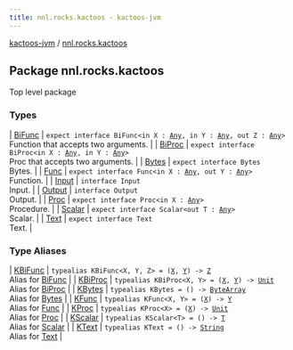 ```yaml
---
title: nnl.rocks.kactoos - kactoos-jvm
---
```


[kactoos-jvm](../index.html) / [nnl.rocks.kactoos](./index.html)

## Package nnl.rocks.kactoos

Top level package

### Types

| [BiFunc](-bi-func/index.html) | `expect interface BiFunc<in X : `[`Any`](https://kotlinlang.org/api/latest/jvm/stdlib/kotlin/-any/index.html)`, in Y : `[`Any`](https://kotlinlang.org/api/latest/jvm/stdlib/kotlin/-any/index.html)`, out Z : `[`Any`](https://kotlinlang.org/api/latest/jvm/stdlib/kotlin/-any/index.html)`>`<br>Function that accepts two arguments. |
| [BiProc](-bi-proc/index.html) | `expect interface BiProc<in X : `[`Any`](https://kotlinlang.org/api/latest/jvm/stdlib/kotlin/-any/index.html)`, in Y : `[`Any`](https://kotlinlang.org/api/latest/jvm/stdlib/kotlin/-any/index.html)`>`<br>Proc that accepts two arguments. |
| [Bytes](-bytes/index.html) | `expect interface Bytes`<br>Bytes. |
| [Func](-func/index.html) | `expect interface Func<in X : `[`Any`](https://kotlinlang.org/api/latest/jvm/stdlib/kotlin/-any/index.html)`, out Y : `[`Any`](https://kotlinlang.org/api/latest/jvm/stdlib/kotlin/-any/index.html)`>`<br>Function. |
| [Input](-input/index.html) | `interface Input`<br>Input. |
| [Output](-output/index.html) | `interface Output`<br>Output. |
| [Proc](-proc/index.html) | `expect interface Proc<in X : `[`Any`](https://kotlinlang.org/api/latest/jvm/stdlib/kotlin/-any/index.html)`>`<br>Procedure. |
| [Scalar](-scalar/index.html) | `expect interface Scalar<out T : `[`Any`](https://kotlinlang.org/api/latest/jvm/stdlib/kotlin/-any/index.html)`>`<br>Scalar. |
| [Text](-text/index.html) | `expect interface Text`<br>Text. |

### Type Aliases

| [KBiFunc](-k-bi-func.html) | `typealias KBiFunc<X, Y, Z> = (`[`X`](-k-bi-func.html#X)`, `[`Y`](-k-bi-func.html#Y)`) -> `[`Z`](-k-bi-func.html#Z)<br>Alias for [BiFunc](-bi-func/index.html) |
| [KBiProc](-k-bi-proc.html) | `typealias KBiProc<X, Y> = (`[`X`](-k-bi-proc.html#X)`, `[`Y`](-k-bi-proc.html#Y)`) -> `[`Unit`](https://kotlinlang.org/api/latest/jvm/stdlib/kotlin/-unit/index.html)<br>Alias for [BiProc](-bi-proc/index.html) |
| [KBytes](-k-bytes.html) | `typealias KBytes = () -> `[`ByteArray`](https://kotlinlang.org/api/latest/jvm/stdlib/kotlin/-byte-array/index.html)<br>Alias for [Bytes](-bytes/index.html) |
| [KFunc](-k-func.html) | `typealias KFunc<X, Y> = (`[`X`](-k-func.html#X)`) -> `[`Y`](-k-func.html#Y)<br>Alias for [Func](-func/index.html) |
| [KProc](-k-proc.html) | `typealias KProc<X> = (`[`X`](-k-proc.html#X)`) -> `[`Unit`](https://kotlinlang.org/api/latest/jvm/stdlib/kotlin/-unit/index.html)<br>Alias for [Proc](-proc/index.html) |
| [KScalar](-k-scalar.html) | `typealias KScalar<T> = () -> `[`T`](-k-scalar.html#T)<br>Alias for [Scalar](-scalar/index.html) |
| [KText](-k-text.html) | `typealias KText = () -> `[`String`](https://kotlinlang.org/api/latest/jvm/stdlib/kotlin/-string/index.html)<br>Alias for [Text](-text/index.html) |

